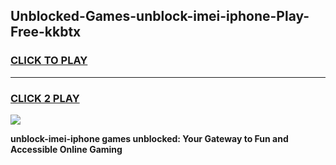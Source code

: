 
## Unblocked-Games-unblock-imei-iphone-Play-Free-kkbtx
<h3>
<a href="https://premium76.site?title=unblock-imei-iphone&ref=12A">CLICK TO PLAY</a></h3>
<hr>

<h3>
<a href="https://premium76.site?title=unblock-imei-iphone&ref=12A">CLICK 2 PLAY</a>
  
</h3>

<a href="https://premium76.site?title=unblock-imei-iphone&ref=12A"><img src="https://clearcache.store/games.png"></a>


**unblock-imei-iphone games unblocked: Your Gateway to Fun and Accessible Online Gaming**

